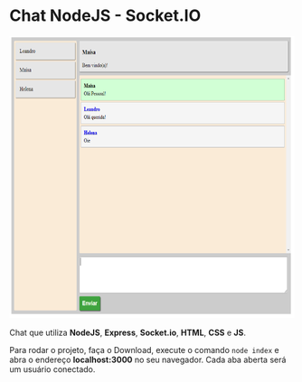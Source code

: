 # Chat NodeJS - Socket.IO

<img src="/screenshot.PNG" alt="" width=700 height=500>

Chat que utiliza **NodeJS**, **Express**, **Socket.io**, **HTML**, **CSS** e **JS**.

Para rodar o projeto, faça o Download, execute o comando ` node index ` e abra o endereço **localhost:3000** no seu navegador. Cada aba aberta será um usuário conectado.


